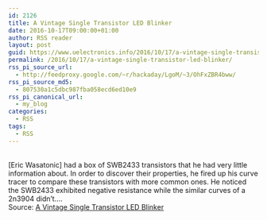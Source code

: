 ```yaml
---
id: 2126
title: A Vintage Single Transistor LED Blinker
date: 2016-10-17T09:00:00+01:00
author: RSS reader
layout: post
guid: https://www.uelectronics.info/2016/10/17/a-vintage-single-transistor-led-blinker/
permalink: /2016/10/17/a-vintage-single-transistor-led-blinker/
rss_pi_source_url:
  - http://feedproxy.google.com/~r/hackaday/LgoM/~3/OhFxZBR4bww/
rss_pi_source_md5:
  - 807530a1c5dbc987fba058ecd6ed10e9
rss_pi_canonical_url:
  - my_blog
categories:
  - RSS
tags:
  - RSS
---
```

&#013;  
[Eric Wasatonic] had a box of SWB2433 transistors that he had very little information about. In order to discover their properties, he fired up his curve tracer to compare these transistors with more common ones. He noticed the SWB2433 exhibited negative resistance while the similar curves of a 2n3904 didn’t.…&#013;  
Source: <a href="http://feedproxy.google.com/~r/hackaday/LgoM/~3/OhFxZBR4bww/" target="_blank">A Vintage Single Transistor LED Blinker</a>